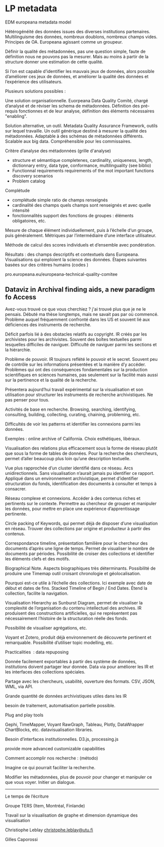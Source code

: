 # LP metadata

EDM europeana metadata model

Hétérogénéité des données issues des diverses institutions partenaires. Multilinguisme des données, nombreux doublons, nombreux champs vides. Principes de OA. Europeana agissant comme un groupeur.

Définir la qualité des métadonnées, pas une question simple, faute de définition nous ne pouvons pas la mesurer. Mais au moins à partir de la structure donner une estimation de cette qualité.

Si l‘on est capable d’identifier les mauvais jeux de données, alors possible d’améliorer ces jeux de données, et améliorer la qualité des données et l’expérience des utilisateurs.

Plusieurs solutions possibles :

Une solution organisationnelle. Euorpeana Data Quality Comité, chargé d’analysé et de réviser les schema de métadonnées. Définition des pré-requis fonctionnes et de leur analyse, définition des éléments nécessaires "enabling".

Solution alternative, un outil. Metadata Quality Assurance Framework, outils sur lequel travaille. Un outil générique destiné à mesurer la qualité des métadonnées. Adaptable à des schémas de métadonnées différents. Scalable aux big data. Compréhensible pour les commissaires.

Critère d’analyse des métadonnées (grille d'analyse)

- structure et sémantique
  completenes, cardinality, uniqueness, length, dictionnary entry, data type, conformance, multilinguality (see biblio)
- Functionnal requirements
  requirements of the mot important functions discovery scenarios
- Problem catalog

Complétude

- complétude simple
  ratio de champs renseignés
- cardinalité des champs
  quels champs sont renseignés et avec quelle intensité
- fonctionnalités
  support des fonctions de groupes : éléments obligatoires, etc.

Mesure de chaque élément individuellement, puis à l’échelle d‘un groupe, puis généralement. Métriques par l’intermédiaire d’une interface utilisateur.

Méthode de calcul des scores individuels et d’ensemble avec pondération.

Résultats : des champs descriptifs et contextuels dans Europeana. Visualisations qui emploient la science des données. Étapes suivantes basées sur des critères humains (codes )

pro.europeana.eu/europeana-technical-quality-comitee

## Dataviz in Archival finding aids, a new paradigm fo Access

Avez-vous trouvé ce que vous cherchiez ? j'ai trouvé plus que je ne le pensais. Débuté ma thèse longtemps, mais ne savait pas par où commencé. Problème auquel fréquemment confronté dans les US et souvent lié aux déficiences des instruments de recherche.

Déficit parfois lié à des obstacles relatifs au copyright. IR créés par les archivistes pour les archivistes. Souvent des boîtes textuelles parmi lesquelles difficiles de naviguer. Difficulté de naviguer parmi les sections et la hiérarchie.

Problème de pouvoir. IR toujours reflété le pouvoir et le secret. Souvent peu de contrôle sur les informations présentées et la manière d’y accéder. Problèmes qui ont des conséquences fondamentales sur la production scientifiques en sciences humaines, pas seulement sur la facilité mais aussi sur la pertinence et la qualité de la recherche.

Présentera aujourd’hui travail expérimental sur la visualisation et son utilisation pour structurer les instruments de recherche archivistiques. Ne pas penser pour tous.

Activités de base en recherche. Browsing, searching, identifying, consulting, building, collecting, curating, chaining, probleming, etc.

Difficultés de voir les patterns et identifier les connexions parmi les données. 

Exemples : online archive of California. Choix esthétiques, libéraux.

Visualisation des relations plus efficacement sous la forme de réseau plutôt que sous la forme de tables de données. Pour la recherche des chercheurs, permet d’aller beaucoup plus loin qu’une description textuelle. 

Vue plus rapprochée d’un cluster identifié dans ce réseau. Arcs unidirectionnels. Sans visualisation n’aurait jamais pu identifier ce rapport. Appliqué dans un environnement archivistique, permet d’identifier structuration du fonds, identification des documents à consulter et temps à consacrer.

Réseau complexe et connexions. Accéder à des contenus riches et pertinents sur le contexte. Permettre au chercheur de grouper et manipuler les données, pour mettre en place une expérience d’apprentissage pertinente.

Circle packing of Keywords, qui permet déjà de disposer d’une visualisation en réseau. Trouver des collections par origine et producteur à partir des contenus. 

Correspondance timeline, présentation familière pour le chercheur des documents d’après une ligne de temps. Permet de visualiser le nombre de documents par périodes. Possibilité de croiser des collections et identifier les éléments clefs et des motifs.

Biographical Note. Aspects biographiques très déterminants. Possibilité de produire une Timemap outil croisant chronologie et géolocalisation.

Pourquoi est-ce utile à l’échelle des collections. Ici exemple avec date de début et dates de fins. Stacked Timeline of Begin / End Dates. Étend la collection, facilite la navigation.

Visualisation Hierarchy as Sunburst Diagram, permet de visualiser la complexité de l’organisation du contenu intellectuel des archives. IR produisent des constructions artificielles, qui ne représentent pas nécessairement l’histoire de la structuration réelle des fonds.

Possibilité de visualiser agrégations, etc.

Voyant et Zotero, produit déjà environnement de découverte pertinent et remarquable. Possibilité d’utiliser topic modelling, etc.

Practicalities  : data repuposing

Donnée facilement exportables à partir des système de données, institutions doivent partager leur donnée. Data via pour améliorer les IR et les interfaces des collections spéciales.

Partage avec les chercheurs, usabilité, ouverture des formats. CSV, JSON, WML, via API.

Grande quantité de données archivistiques utiles dans les IR

besoin de traitement, automatisation partielle possible.

Plug and play tools

Gephi, TimeMapper, Voyant RawGraph, Tableau, Plotly, DataWrapper ChartBlocks, etc. datavisualisation libraries.

Besoin d’interfaces institutionnelles. D3.js, processing.js

provide more advanced customizable capabilities

Comment accomplir nos recherche : (método)

Imagine ce qui pourrait faciliter la recherche.

Modifier les métadonnées, plus de pouvoir pour changer et manipuler ce que vous voyer. Initier un dialogue.



---

Le temps de l’écriture

Groupe TERS (Item, Montréal, Finlande)

Travail sur la visualisation de graphe et dimension dynamique des visualisation

Christiophe Leblay christophe.leblay@utu.fi

Gilles Caporossi





